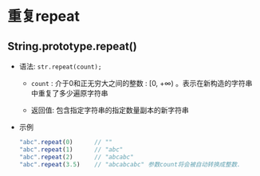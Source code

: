 # 重复repeat

## String.prototype.repeat()

+ 语法: `str.repeat(count);`

  + `count` : 介于0和正无穷大之间的整数 : \[0, +∞) 。表示在新构造的字符串中重复了多少遍原字符串

  + 返回值: 包含指定字符串的指定数量副本的新字符串

+ 示例

  ```js
  "abc".repeat(0)      // ""
  "abc".repeat(1)      // "abc"
  "abc".repeat(2)      // "abcabc"
  "abc".repeat(3.5)    // "abcabcabc" 参数count将会被自动转换成整数.
  ```
